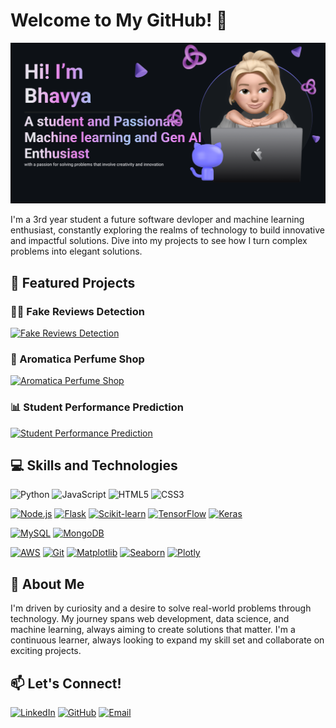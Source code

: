 # Welcome to My GitHub! 👋
![Banner](https://github.com/bhavyarathore11/bhavyarathore11/blob/main/Make%20your%20README.png?raw=true)

I'm a 3rd year student a future software devloper and machine learning enthusiast, constantly exploring the realms of technology to build innovative and impactful solutions. Dive into my projects to see how I turn complex problems into elegant solutions.

## 🚀 Featured Projects
### 🕵️‍♂️ Fake Reviews Detection
[<img src="https://www.shutterstock.com/image-vector/fake-smartphone-news-icon-outline-260nw-1666881757.jpg" alt="Fake Reviews Detection" width="80" height="80">](https://github.com/bhavyarathore11/Fake-Reviews-Detection-)
### 🌸 Aromatica Perfume Shop
[<img src="https://cdn.create.vista.com/api/media/small/576261676/stock-vector-perfume-icon-flat-illustration-mineral-stone-vector-icons-web" alt="Aromatica Perfume Shop" width="80" height="80">](https://bhavyarathore11.github.io/Aromatica-perfume-shop/index.html)
### 📊 Student Performance Prediction
[<img src="https://img.lovepik.com/element/45017/8384.png_860.png" alt="Student Performance Prediction" width="80" height="80">](https://bhavyarathore11.github.io/Student-performance-predictions-/)

## 💻 Skills and Technologies
![Python](https://img.icons8.com/color/48/000000/python--v1.png)
![JavaScript](https://img.icons8.com/color/48/000000/javascript--v1.png)
![HTML5](https://img.icons8.com/color/48/000000/html-5--v1.png)
![CSS3](https://img.icons8.com/color/48/000000/css3.png)

[![Node.js](https://img.icons8.com/color/48/000000/nodejs.png)](https://nodejs.org/)
[![Flask](https://img.icons8.com/ios-filled/50/000000/flask.png)](https://flask.palletsprojects.com/)
[![Scikit-learn](https://upload.wikimedia.org/wikipedia/commons/0/05/Scikit_learn_logo_small.svg)](https://scikit-learn.org/)
[![TensorFlow](https://img.icons8.com/color/48/000000/tensorflow.png)](https://www.tensorflow.org/)
[![Keras](https://upload.wikimedia.org/wikipedia/commons/a/ae/Keras_logo.svg)](https://keras.io/)

[![MySQL](https://img.icons8.com/color/48/000000/mysql-logo.png)](https://www.mysql.com/)
[![MongoDB](https://img.icons8.com/color/48/000000/mongodb.png)](https://www.mongodb.com/)

[![AWS](https://img.icons8.com/color/48/000000/amazon-web-services.png)](https://aws.amazon.com/)
[![Git](https://img.icons8.com/color/48/000000/git.png)](https://git-scm.com/)
[![Matplotlib](https://img.icons8.com/ios-filled/50/000000/matplotlib.png)](https://matplotlib.org/)
[![Seaborn](https://img.icons8.com/external-tal-revivo-color-tal-revivo/48/000000/external-seaborn-an-open-source-python-visualization-library-based-on-matplotlib-logo-color-tal-revivo.png)](https://seaborn.pydata.org/)
[![Plotly](https://img.icons8.com/ios-filled/50/000000/plotly.png)](https://plotly.com/)

## 🌟 About Me
I'm driven by curiosity and a desire to solve real-world problems through technology. My journey spans web development, data science, and machine learning, always aiming to create solutions that matter. I'm a continuous learner, always looking to expand my skill set and collaborate on exciting projects.

## 📫 Let's Connect!
[![LinkedIn](https://img.icons8.com/color/48/000000/linkedin.png)](https://www.linkedin.com/in/bhavya-rathore-761a7324a)
[![GitHub](https://img.icons8.com/color/48/000000/github.png)](https://github.com/bhavyarathore11)
[![Email](https://img.icons8.com/color/48/000000/email.png)](mailto:bhavyarathore2211@gmail.com)

